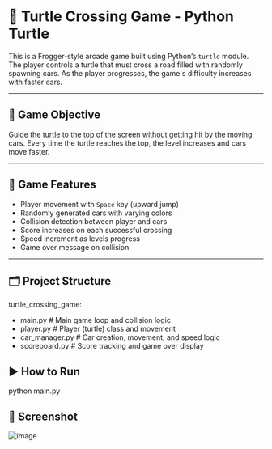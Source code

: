 # 🐢 Turtle Crossing Game - Python Turtle

This is a Frogger-style arcade game built using Python’s `turtle` module. The player controls a turtle that must cross a road filled with randomly spawning cars. As the player progresses, the game's difficulty increases with faster cars.

---

## 🎯 Game Objective

Guide the turtle to the top of the screen without getting hit by the moving cars. Every time the turtle reaches the top, the level increases and cars move faster.

---

## 🧩 Game Features

- Player movement with `Space` key (upward jump)
- Randomly generated cars with varying colors
- Collision detection between player and cars
- Score increases on each successful crossing
- Speed increment as levels progress
- Game over message on collision

---

## 🗂️ Project Structure

turtle_crossing_game:
- main.py # Main game loop and collision logic
- player.py # Player (turtle) class and movement
- car_manager.py # Car creation, movement, and speed logic
- scoreboard.py # Score tracking and game over display

## ▶️ How to Run
python main.py


## 📸 Screenshot
![image](https://github.com/user-attachments/assets/cf5ede8e-2f88-4222-a085-208ced3fa7f1)
